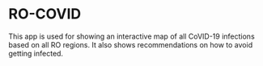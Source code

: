 # RO-COVID
This app is used for showing an interactive map of all CoVID-19 infections based on all RO regions. It also shows recommendations on how to avoid getting infected. 
